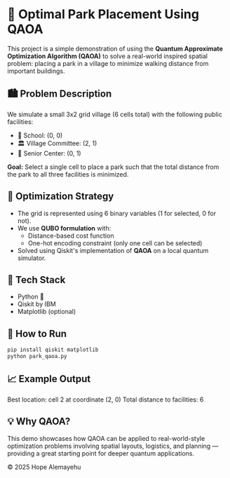 # 🧠 Optimal Park Placement Using QAOA

This project is a simple demonstration of using the **Quantum Approximate Optimization Algorithm (QAOA)** to solve a real-world inspired spatial problem: placing a park in a village to minimize walking distance from important buildings.

## 🏙 Problem Description

We simulate a small 3x2 grid village (6 cells total) with the following public facilities:

- 🏫 School: (0, 0)
- 🏛️ Village Committee: (2, 1)
- 👵 Senior Center: (0, 1)

**Goal:** Select a single cell to place a park such that the total distance from the park to all three facilities is minimized.

## 🧮 Optimization Strategy

- The grid is represented using 6 binary variables (1 for selected, 0 for not).
- We use **QUBO formulation** with:
  - Distance-based cost function
  - One-hot encoding constraint (only one cell can be selected)
- Solved using Qiskit's implementation of **QAOA** on a local quantum simulator.

## 🔧 Tech Stack

- Python 🐍
- Qiskit by IBM
- Matplotlib (optional)

## 🚀 How to Run

```bash
pip install qiskit matplotlib
python park_qaoa.py
```
## 📈 Example Output
Best location: cell 2 at coordinate (2, 0)
Total distance to facilities: 6
## 💡 Why QAOA?
This demo showcases how QAOA can be applied to real-world-style optimization problems involving spatial layouts, logistics, and planning — providing a great starting point for deeper quantum applications.

© 2025 Hope Alemayehu
